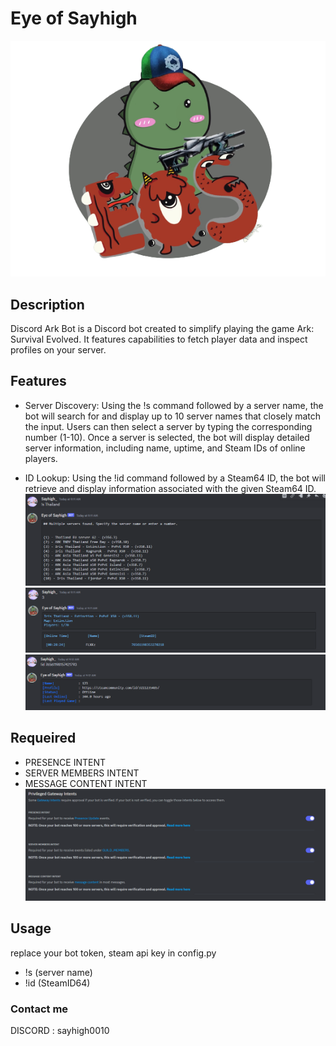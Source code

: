# Eye of Sayhigh

![logo](image/logo.png)

## Description

Discord Ark Bot is a Discord bot created to simplify playing the game Ark: Survival Evolved. It features capabilities to fetch player data and inspect profiles on your server.

## Features

- Server Discovery: Using the !s command followed by a server name, the bot will search for and display up to 10 server names that closely match the input. Users can then select a server by typing the corresponding number (1-10). Once a server is selected, the bot will display detailed server information, including name, uptime, and Steam IDs of online players.

- ID Lookup: Using the !id command followed by a Steam64 ID, the bot will retrieve and display information associated with the given Steam64 ID.
![IMAGE DESCRIPTION](image/1.png)
![IMAGE DESCRIPTION](image/2.png)
![IMAGE DESCRIPTION](image/3.png)

## Requeired

- PRESENCE INTENT
- SERVER MEMBERS INTENT
- MESSAGE CONTENT INTENT
![IMAGE DESCRIPTION](image/4.png)

## Usage

replace your bot token, steam api key in config.py
- !s (server name)
- !id (SteamID64)


### Contact me

DISCORD : sayhigh0010
 
